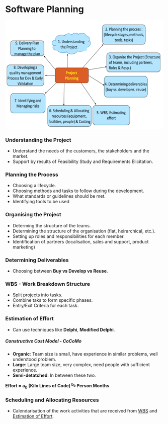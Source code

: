 # Software Planning

![Planning](images/PM_plan.png)

### Understanding the Project

- Understand the needs of the customers, the stakeholders and the market.
- Support by results of Feasibility Study and Requirements Elicitation.

### Planning the Process

- Choosing a lifecycle.
- Choosing methods and tasks to follow during the development.
- What standards or guidelines should be met.
- Identifying tools to be used

### Organising the Project

- Determing the structure of the teams.
- Determining the structure of the organisation (flat, heirarchical, etc.).
- Setting up roles and responsibilities for each member.
- Identification of partners (localisation, sales and support, product marketing)

### Determining Deliverables

- Choosing between **Buy vs Develop vs Reuse**.

### WBS - Work Breakdown Structure

- Split projects into tasks.
- Combine taks to form specific phases. 
- Entry/Exit Criteria for each task.

### Estimation of Effort

- Can use techniques like **Delphi**, **Modified Delphi**.

##### Constructive Cost Model - CoCoMo

- **Organic**: Team size is small, have experience in similar problems, well understood problem.
- **Large**: Large team size, very complex, need people with sufficient experience.
- **Semi-detatched**: In between these two.

**Effort = a<sub>b</sub> (Kilo Lines of Code) <sup>b<sub>b</sub></sup> Person Months**

### Scheduling and Allocating Resources

- Calendarisation of the work activities that are received from [WBS](#WBS---Work-Breakdown-Structure) and [Estimation of Effort](#Estimation-of-Effort).
